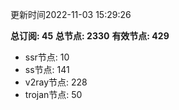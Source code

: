 更新时间2022-11-03 15:29:26

**总订阅: 45**
**总节点: 2330**
**有效节点: 429**
- ssr节点: 10
- ss节点: 141
- v2ray节点: 228
- trojan节点: 50

